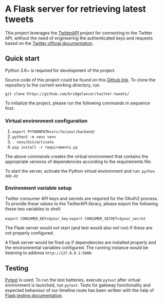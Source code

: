 # A Flask server for retrieving latest tweets

This project leverages the [TwitterAPI](https://github.com/geduldig/twitterapi) project for connecting to the Twitter
API, without the need of engineering the authenticated keys and requests based
on the [Twitter official documentation](https://developer.twitter.com/en/docs/basics/authentication/oauth-2-0/application-only).

## Quick start
Python 3.6+ is required for development of the project.

Source code of this project could be found on this [Github link](https://github.com/bridgelancer/twitter-tweets/). To clone the repository to the current working directory, run

`git clone https://github.com/bridgelancer/twitter-tweets/`

To initialize the project, please run the following commands in sequence first:

### Virtual environment configuration
1. `export PYTHONPATH=src/to/your/backend/`
2. `python3 -m venv venv`
3. `. venv/bin/activate`
4. `pip install -r requirements.py`

The above commands creates the virtual environment that contains the appropriate versions of dependencies according to the requirements file.

To start the server, activate the Python virtual environment and run:
`python app.py`

### Environment variable setup
Twitter consumer API keys and secrets are required for the OAuth2 process. To
provide these values to the TwitterAPI library, please export the following
these two variables to shell:

`export CONSUMER_KEY=$your_key`
`export CONSUMER_SECRET=$your_secret`

The Flask server would *not* start (and test would also *not* run) if these are not
properly configured.

A Flask server would be fired up if dependencies are installed properly and the environmental variables configured.
The running instance would be listening to address `http://127.0.0.1:5000`.

## Testing
[Pytest](https://docs.pytest.org/en/latest/index.html) is used. To run the test batteries, execute `pytest` after virtual environment is launched, run `pytest`.
Tests for gateway functionality and expected behaviour of our timeline route has
been written with the help of [Flask testing documentation](https://flask.palletsprojects.com/en/1.1.x/testing/).
